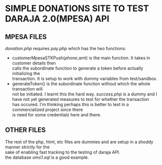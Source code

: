 # SIMPLE DONATIONS SITE TO TEST DARAJA 2.0(MPESA) API

## MPESA FILES
*donation.php* requires *pay.php* which has the two functions:
- customerMpesaSTKPush($phone,$amt) is the main function. It takes in customer details then\
  calls the subordinate function to generate a token before actually initializing the\
  transaction. It is setup to work with dummy variables from test/sandbox.
- generateToken() is the subordinate function without which the whole transaction will\
  not be initiated. I learnt this the hard way. 
*success.php* is a dummy and I have not yet generated measures to test for whether the transaction\
has occured. I'm thinking perhaps this is better to test in a commercialized project since there\
is need for some credentialz here and there. 
## OTHER FILES
The rest of the php, html, etc files are dummies and are setup in a shoddy manner strictly for the\
sake of enabling fast tracking to the testing of daraja API.\
the database *oms1.sql* is a good example. 


